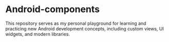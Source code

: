 # Android-components
This repository serves as my personal playground for learning and practicing new Android development concepts, including custom views, UI widgets, and modern libraries.
